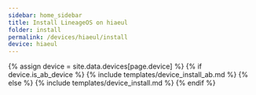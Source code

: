 ```yaml
---
sidebar: home_sidebar
title: Install LineageOS on hiaeul
folder: install
permalink: /devices/hiaeul/install
device: hiaeul
---
```

{% assign device = site.data.devices[page.device] %}
{% if device.is_ab_device %}
{% include templates/device_install_ab.md %}
{% else %}
{% include templates/device_install.md %}
{% endif %}
